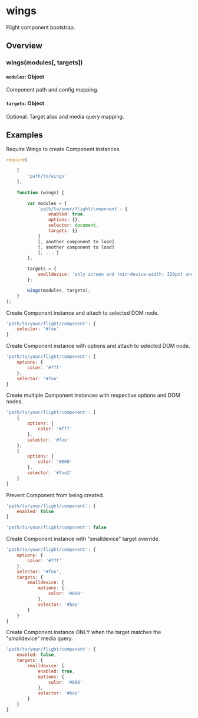 # wings

Flight component bootstrap.

## Overview

### wings(modules[, targets])

#### `modules`: Object

Component path and config mapping.

#### `targets`: Object

Optional. Target alias and media query mapping.

## Examples

Require Wings to create Component instances.

```js
require(

	[
		'path/to/wings'
	],
	
	function (wings) {

		var modules = {
			'path/to/your/flight/component': {
				enabled: true,
				options: {},
				selector: document,
				targets: {}
			}
			[, another component to load]
			[, another component to load]
			[, ... ]
		},

		targets = {
			smalldevice: 'only screen and (min-device-width: 320px) and (max-device-width: 767px)'
		};

		wings(modules, targets);
	}
);
```

Create Component instance and attach to selected DOM node.

```js
'path/to/your/flight/component': {
	selector: '#foo'
}
```

Create Component instance with options and attach to selected DOM node.

```js
'path/to/your/flight/component': {
	options: {
		color: '#fff'
	},
	selector: '#foo'
}
```

Create multiple Component instances with respective options and DOM nodes.

```js
'path/to/your/flight/component': [
	{
		options: {
			color: '#fff'
		},
		selector: '#foo'
	},
	{
		options: {
			color: '#000'
		},
		selector: '#foo2'
	}
]
```

Prevent Component from being created.

```js
'path/to/your/flight/component': {
	enabled: false
}

'path/to/your/flight/component': false
```

Create Component instance with "smalldevice" target override.

```js
'path/to/your/flight/component': {
	options: {
		color: '#fff'
	},
	selector: '#foo',
	targets: {
		smalldevice: {
			options: {
				color: '#000'
			},
			selector: '#boo'
		}
	}
}
```

Create Component instance ONLY when the target matches the "smalldevice" media query.

```js
'path/to/your/flight/component': {
	enabled: false,
	targets: {
		smalldevice: {
			enabled: true,
			options: {
				color: '#000'
			},
			selector: '#boo'
		}
	}
}
```